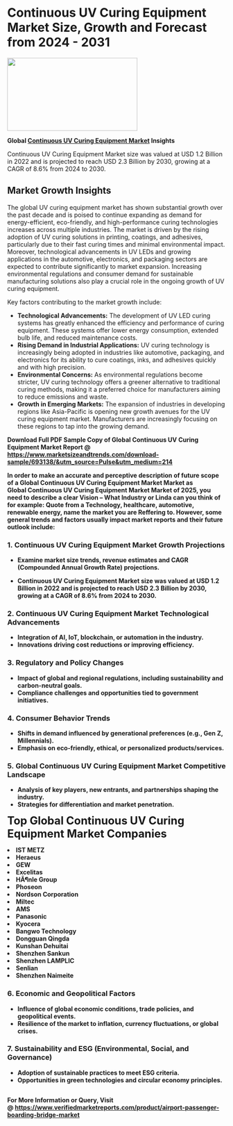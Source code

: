 <H1>Continuous UV Curing Equipment Market Size, Growth and Forecast from 2024 - 2031</H1><img class="aligncenter size-medium wp-image-584254" src="https://thirdeyenews.in/wp-content/uploads/2024/09/Global-Market-Research-300x168.jpeg" alt="" width="300" height="168" /><p><strong>Global&nbsp;<a href="https://www.marketsizeandtrends.com/download-sample/693138/&amp;utm_source=Pulse&amp;utm_medium=214">Continuous UV Curing Equipment Market</a> Insights</strong></p><p>Continuous UV Curing Equipment Market size was valued at USD 1.2 Billion in 2022 and is projected to reach USD 2.3 Billion by 2030, growing at a CAGR of 8.6% from 2024 to 2030.</p><p><h2>Market Growth Insights</h2> <p>The global UV curing equipment market has shown substantial growth over the past decade and is poised to continue expanding as demand for energy-efficient, eco-friendly, and high-performance curing technologies increases across multiple industries. The market is driven by the rising adoption of UV curing solutions in printing, coatings, and adhesives, particularly due to their fast curing times and minimal environmental impact. Moreover, technological advancements in UV LEDs and growing applications in the automotive, electronics, and packaging sectors are expected to contribute significantly to market expansion. Increasing environmental regulations and consumer demand for sustainable manufacturing solutions also play a crucial role in the ongoing growth of UV curing equipment.</p> <p><strong></strong></p> <p>Key factors contributing to the market growth include: <ul> <li><strong>Technological Advancements:</strong> The development of UV LED curing systems has greatly enhanced the efficiency and performance of curing equipment. These systems offer lower energy consumption, extended bulb life, and reduced maintenance costs.</li> <li><strong>Rising Demand in Industrial Applications:</strong> UV curing technology is increasingly being adopted in industries like automotive, packaging, and electronics for its ability to cure coatings, inks, and adhesives quickly and with high precision.</li> <li><strong>Environmental Concerns:</strong> As environmental regulations become stricter, UV curing technology offers a greener alternative to traditional curing methods, making it a preferred choice for manufacturers aiming to reduce emissions and waste.</li> <li><strong>Growth in Emerging Markets:</strong> The expansion of industries in developing regions like Asia-Pacific is opening new growth avenues for the UV curing equipment market. Manufacturers are increasingly focusing on these regions to tap into the growing demand.</li> </ul> </p> <p><strong></p><p><span class=""><strong>Download Full PDF Sample Copy of Global Continuous UV Curing Equipment Market Report</strong> @ <a href="https://www.marketsizeandtrends.com/download-sample/693138/&amp;utm_source=Pulse&amp;utm_medium=214" target="_blank">https://www.marketsizeandtrends.com/download-sample/693138/&amp;utm_source=Pulse&amp;utm_medium=214</a></span></p><p>In order to make an accurate and perceptive description of future scope of a Global&nbsp;Continuous UV Curing Equipment Market Market as Global&nbsp;Continuous UV Curing Equipment Market Market of 2025, you need to describe a clear Vision &ndash; What Industry or Linda can you think of for example: Quote from a Technology, healthcare, automotive, renewable energy, name the market you are Reffering to. However, some general trends and factors usually impact market reports and their future outlook include:</p><h3>1.&nbsp;<strong>Continuous UV Curing Equipment Market Growth Projections</strong></h3><ul><li>Examine market size trends, revenue estimates and CAGR (Compounded Annual Growth Rate) projections.</li><li><p>Continuous UV Curing Equipment Market size was valued at USD 1.2 Billion in 2022 and is projected to reach USD 2.3 Billion by 2030, growing at a CAGR of 8.6% from 2024 to 2030.</p></li></ul><h3>2.&nbsp;<strong>Continuous UV Curing Equipment Market Technological Advancements</strong></h3><ul><li>Integration of AI, IoT, blockchain, or automation in the industry.</li><li>Innovations driving cost reductions or improving efficiency.</li></ul><h3>3.&nbsp;<strong>Regulatory and Policy Changes</strong></h3><ul><li>Impact of global and regional regulations, including sustainability and carbon-neutral goals.</li><li>Compliance challenges and opportunities tied to government initiatives.</li></ul><h3>4.&nbsp;<strong>Consumer Behavior Trends</strong></h3><ul><li>Shifts in demand influenced by generational preferences (e.g., Gen Z, Millennials).</li><li>Emphasis on eco-friendly, ethical, or personalized products/services.</li></ul><h3>5.&nbsp;<strong>Global Continuous UV Curing Equipment Market Competitive Landscape</strong></h3><ul><li>Analysis of key players, new entrants, and partnerships shaping the industry.</li><li>Strategies for differentiation and market penetration.</li></ul><p data-pm-slice="1 1 []"><span style="color: inherit; font-family: inherit; font-size: 25px;">Top Global Continuous UV Curing Equipment Market Companies</span></p><div class="" data-test-id=""><p><li>IST METZ</li><li> Heraeus</li><li> GEW</li><li> Excelitas</li><li> HÃ¶nle Group</li><li> Phoseon</li><li> Nordson Corporation</li><li> Miltec</li><li> AMS</li><li> Panasonic</li><li> Kyocera</li><li> Bangwo Technology</li><li> Dongguan Qingda</li><li> Kunshan Dehuitai</li><li> Shenzhen Sankun</li><li> Shenzhen LAMPLIC</li><li> Senlian</li><li> Shenzhen Naimeite</li></p></div><h3>6.&nbsp;<strong>Economic and Geopolitical Factors</strong></h3><ul><li>Influence of global economic conditions, trade policies, and geopolitical events.</li><li>Resilience of the market to inflation, currency fluctuations, or global crises.</li></ul><h3>7.&nbsp;<strong>Sustainability and ESG (Environmental, Social, and Governance)</strong></h3><ul><li>Adoption of sustainable practices to meet ESG criteria.</li><li>Opportunities in green technologies and circular economy principles.</li></ul><h2><strong style="font-size: 14px;">For More Information or Query, Visit @&nbsp;</strong><a style="background-color: #ffffff; font-size: 14px;" href="https://www.marketsizeandtrends.com/report/continuous-uv-curing-equipment-market/" target="_blank">https://www.verifiedmarketreports.com/product/airport-passenger-boarding-bridge-market</a></h2>
